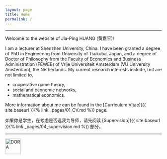 ```yaml
---
layout: page
title: Home
permalink: /
---
```


---
Welcome to the website of Jia-Ping HUANG (黄嘉平)!

I am a lecturer at Shenzhen University, China. I have been granted a degree of PhD in Engineering from University of Tsukuba, Japan, and a degree of Doctor of Philosophy from the Faculty of Economics and Business Administration (FEWEB) of Vrije Universiteit Amsterdam (VU University Amsterdam), the Netherlands. My current research interests include, but are not limited to,
* cooperative game theory,   
* social and economic networks,   
* mathematical economics.   

More information about me can be found in the [Curriculum Vitae]({{ site.baseurl }}{% link _pages/01_CV.md %}) page.

如果你是学生，在考虑是否选我为导师，请先阅读 [Supervision]({{ site.baseurl }}{% link _pages/04_supervision.md %}) 部分。


---

<a href="https://sfdora.org/"><img src="{{ site.baseurl }}{% link /assets/img/Dorabadge1.png %}" alt="DORA" title="DORA" height="50" /></a>
